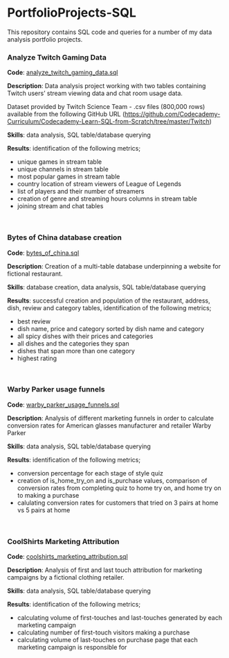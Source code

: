# PortfolioProjects-SQL

This repository contains SQL code and queries for a number of my data analysis portfolio projects.
<br>

### Analyze Twitch Gaming Data
**Code**: [analyze_twitch_gaming_data.sql](https://github.com/joeorefice/PortfolioProjects-SQL/blob/main/analyze_twitch_gaming_data.sql)

**Description**:  Data analysis project working with two tables containing Twitch users’ stream viewing data and chat room usage data.

Dataset provided by Twitch Science Team - .csv files (800,000 rows) available from the following GitHub URL (https://github.com/Codecademy-Curriculum/Codecademy-Learn-SQL-from-Scratch/tree/master/Twitch)

**Skills**: data analysis, SQL table/database querying

**Results**: identification of the following metrics;
* unique games in stream table
* unique channels in stream table
* most popular games in stream table
* country location of stream viewers of League of Legends
* list of players and their number of streamers
* creation of genre and streaming hours columns in stream table
* joining stream and chat tables

<br>

### Bytes of China database creation  
**Code**: [bytes_of_china.sql](https://github.com/joeorefice/PortfolioProjects-SQL/blob/main/bytes_of_china.sql)

**Description**: Creation of a multi-table database underpinning a website for fictional restaurant. 

**Skills**: database creation, data analysis, SQL table/database querying

**Results**: successful creation and population of the restaurant, address, dish, review and category tables, identification of the following metrics;
* best review
* dish name, price and category sorted by dish name and category
* all spicy dishes with their prices and categories
* all dishes and the categories they span
* dishes that span more than one category 
* highest rating

<br>

### Warby Parker usage funnels  
**Code**: [warby_parker_usage_funnels.sql](https://github.com/joeorefice/PortfolioProjects-SQL/blob/main/warby_parker_usage_funnels.sql)

**Description**: Analysis of different marketing funnels in order to calculate conversion rates for American glasses manufacturer and retailer Warby Parker  

**Skills**: data analysis, SQL table/database querying

**Results**: identification of the following metrics;
* conversion percentage for each stage of style quiz
* creation of is_home_try_on and is_purchase values, comparison of conversion rates from completing quiz to home try on, and home try on to making a purchase
* calulating conversion rates for customers that tried on 3 pairs at home vs 5 pairs at home 

<br>

### CoolShirts Marketing Attribution 
**Code**: [coolshirts_marketing_attribution.sql](https://github.com/joeorefice/PortfolioProjects-SQL/blob/main/coolshirts_marketing_attribution.sql)

**Description**: Analysis of first and last touch attribution for marketing campaigns by a fictional clothing retailer.

**Skills**: data analysis, SQL table/database querying

**Results**: identification of the following metrics;
* calculating volume of first-touches and last-touches generated by each marketing campaign
* calculating number of first-touch visitors making a purchase
* calculating volume of last-touches on purchase page that each marketing campaign is responsible for
